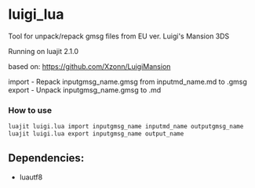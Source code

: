 # luigi_lua
Tool for unpack/repack gmsg files from EU ver. Luigi's Mansion 3DS

Running on luajit 2.1.0

based on:
https://github.com/Xzonn/LuigiMansion

import - Repack inputgmsg_name.gmsg from inputmd_name.md to .gmsg
export - Unpack inputgmsg_name.gmsg to .md

### How to use
```sh
luajit luigi.lua import inputgmsg_name inputmd_name outputgmsg_name
luajit luigi.lua export inputgmsg_name output_name
```

## Dependencies:
- luautf8
